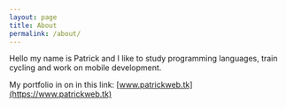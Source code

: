 ```yaml
---
layout: page
title: About
permalink: /about/
---
```


Hello my name is Patrick and I like to study programming languages, train cycling and work on mobile development.

My portfolio in on in this link: [www.patrickweb.tk](https://www.patrickweb.tk)
